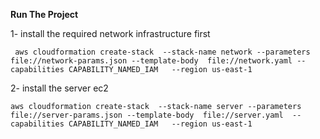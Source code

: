 **Run The Project**

1- install the required network infrastructure first

` aws cloudformation create-stack  --stack-name network --parameters file://network-params.json --template-body  file://network.yaml --capabilities CAPABILITY_NAMED_IAM   --region us-east-1`

2- install the server ec2

`aws cloudformation create-stack  --stack-name server --parameters file://server-params.json --template-body  file://server.yaml  --capabilities CAPABILITY_NAMED_IAM   --region us-east-1`